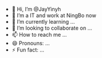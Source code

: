 - 👋 Hi, I’m @JayYinyh
- 👀 I’m a IT and work at NingBo now
- 🌱 I’m currently learning ...
- 💞️ I’m looking to collaborate on ...
- 📫 How to reach me ...
- 😄 Pronouns: ...
- ⚡ Fun fact: ...

<!---
JayYinyh/JayYinyh is a ✨ special ✨ repository because its `README.md` (this file) appears on your GitHub profile.
You can click the Preview link to take a look at your changes.
--->
